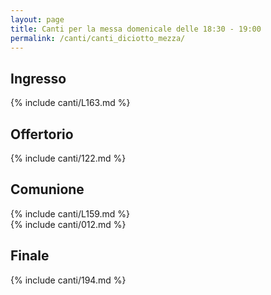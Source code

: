 ```yaml
---
layout: page
title: Canti per la messa domenicale delle 18:30 - 19:00
permalink: /canti/canti_diciotto_mezza/
---
```


## Ingresso
{% include canti/L163.md %}   

## Offertorio
{% include canti/122.md %}   

## Comunione   
{% include canti/L159.md %}   
{% include canti/012.md %}   

## Finale
{% include canti/194.md %}   
